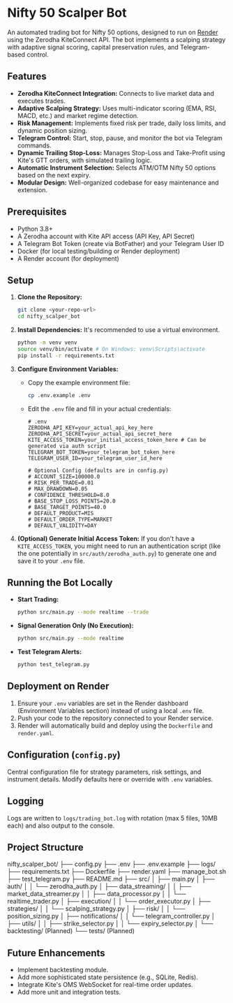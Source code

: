 # Nifty 50 Scalper Bot

An automated trading bot for Nifty 50 options, designed to run on [Render](https://render.com) using the Zerodha KiteConnect API. The bot implements a scalping strategy with adaptive signal scoring, capital preservation rules, and Telegram-based control.

## Features

*   **Zerodha KiteConnect Integration:** Connects to live market data and executes trades.
*   **Adaptive Scalping Strategy:** Uses multi-indicator scoring (EMA, RSI, MACD, etc.) and market regime detection.
*   **Risk Management:** Implements fixed risk per trade, daily loss limits, and dynamic position sizing.
*   **Telegram Control:** Start, stop, pause, and monitor the bot via Telegram commands.
*   **Dynamic Trailing Stop-Loss:** Manages Stop-Loss and Take-Profit using Kite's GTT orders, with simulated trailing logic.
*   **Automatic Instrument Selection:** Selects ATM/OTM Nifty 50 options based on the next expiry.
*   **Modular Design:** Well-organized codebase for easy maintenance and extension.

## Prerequisites

*   Python 3.8+
*   A Zerodha account with Kite API access (API Key, API Secret)
*   A Telegram Bot Token (create via BotFather) and your Telegram User ID
*   Docker (for local testing/building or Render deployment)
*   A Render account (for deployment)

## Setup

1.  **Clone the Repository:**
    ```bash
    git clone <your-repo-url>
    cd nifty_scalper_bot
    ```

2.  **Install Dependencies:**
    It's recommended to use a virtual environment.
    ```bash
    python -m venv venv
    source venv/bin/activate # On Windows: venv\Scripts\activate
    pip install -r requirements.txt
    ```

3.  **Configure Environment Variables:**
    *   Copy the example environment file:
        ```bash
        cp .env.example .env
        ```
    *   Edit the `.env` file and fill in your actual credentials:
        ```
        # .env
        ZERODHA_API_KEY=your_actual_api_key_here
        ZERODHA_API_SECRET=your_actual_api_secret_here
        KITE_ACCESS_TOKEN=your_initial_access_token_here # Can be generated via auth script
        TELEGRAM_BOT_TOKEN=your_telegram_bot_token_here
        TELEGRAM_USER_ID=your_telegram_user_id_here

        # Optional Config (defaults are in config.py)
        # ACCOUNT_SIZE=100000.0
        # RISK_PER_TRADE=0.01
        # MAX_DRAWDOWN=0.05
        # CONFIDENCE_THRESHOLD=8.0
        # BASE_STOP_LOSS_POINTS=20.0
        # BASE_TARGET_POINTS=40.0
        # DEFAULT_PRODUCT=MIS
        # DEFAULT_ORDER_TYPE=MARKET
        # DEFAULT_VALIDITY=DAY
        ```

4.  **(Optional) Generate Initial Access Token:**
    If you don't have a `KITE_ACCESS_TOKEN`, you might need to run an authentication script (like the one potentially in `src/auth/zerodha_auth.py`) to generate one and save it to your `.env` file.

## Running the Bot Locally

*   **Start Trading:**
    ```bash
    python src/main.py --mode realtime --trade
    ```
*   **Signal Generation Only (No Execution):**
    ```bash
    python src/main.py --mode realtime
    ```
*   **Test Telegram Alerts:**
    ```bash
    python test_telegram.py
    ```

## Deployment on Render

1.  Ensure your `.env` variables are set in the Render dashboard (Environment Variables section) instead of using a local `.env` file.
2.  Push your code to the repository connected to your Render service.
3.  Render will automatically build and deploy using the `Dockerfile` and `render.yaml`.

## Configuration (`config.py`)

Central configuration file for strategy parameters, risk settings, and instrument details. Modify defaults here or override with `.env` variables.

## Logging

Logs are written to `logs/trading_bot.log` with rotation (max 5 files, 10MB each) and also output to the console.

## Project Structure
nifty_scalper_bot/
├── config.py
├── .env
├── .env.example
├── logs/
├── requirements.txt
├── Dockerfile
├── render.yaml
├── manage_bot.sh
├── test_telegram.py
├── README.md
├── src/
│ ├── main.py
│ ├── auth/
│ │ └── zerodha_auth.py
│ ├── data_streaming/
│ │ ├── market_data_streamer.py
│ │ ├── data_processor.py
│ │ └── realtime_trader.py
│ ├── execution/
│ │ └── order_executor.py
│ ├── strategies/
│ │ └── scalping_strategy.py
│ ├── risk/
│ │ └── position_sizing.py
│ ├── notifications/
│ │ └── telegram_controller.py
│ ├── utils/
│ │ ├── strike_selector.py
│ │ └── expiry_selector.py
│ └── backtesting/ (Planned)
└── tests/ (Planned)


## Future Enhancements

*   Implement backtesting module.
*   Add more sophisticated state persistence (e.g., SQLite, Redis).
*   Integrate Kite's OMS WebSocket for real-time order updates.
*   Add more unit and integration tests.
